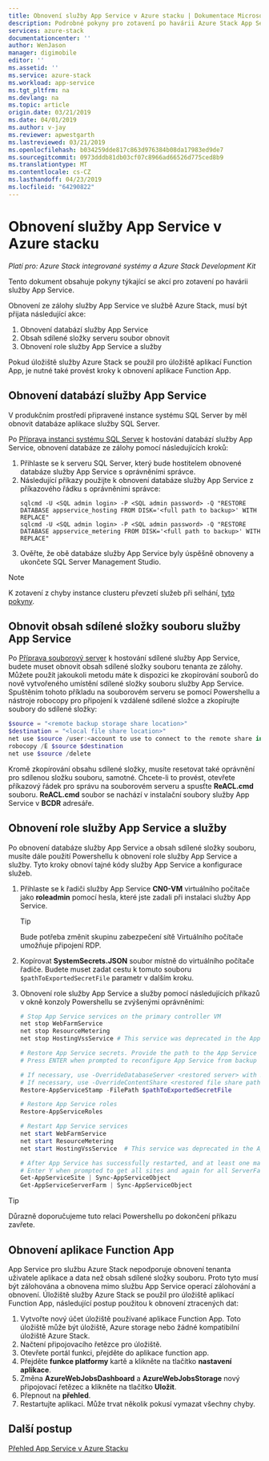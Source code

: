 ```yaml
---
title: Obnovení služby App Service v Azure stacku | Dokumentace Microsoftu
description: Podrobné pokyny pro zotavení po havárii Azure Stack App Service
services: azure-stack
documentationcenter: ''
author: WenJason
manager: digimobile
editor: ''
ms.assetid: ''
ms.service: azure-stack
ms.workload: app-service
ms.tgt_pltfrm: na
ms.devlang: na
ms.topic: article
origin.date: 03/21/2019
ms.date: 04/01/2019
ms.author: v-jay
ms.reviewer: apwestgarth
ms.lastreviewed: 03/21/2019
ms.openlocfilehash: b034259dde817c863d976384b08da17983ed9de7
ms.sourcegitcommit: 0973dddb81db03cf07c8966ad66526d775ced8b9
ms.translationtype: MT
ms.contentlocale: cs-CZ
ms.lasthandoff: 04/23/2019
ms.locfileid: "64290822"
---
```

# <a name="recovery-of-app-service-on-azure-stack"></a>Obnovení služby App Service v Azure stacku

*Platí pro: Azure Stack integrované systémy a Azure Stack Development Kit*  

Tento dokument obsahuje pokyny týkající se akcí pro zotavení po havárii služby App Service.

Obnovení ze zálohy služby App Service ve službě Azure Stack, musí být přijata následující akce:
1.  Obnovení databází služby App Service
2.  Obsah sdílené složky serveru soubor obnovit
3.  Obnovení role služby App Service a služby

Pokud úložiště služby Azure Stack se použil pro úložiště aplikací Function App, je nutné také provést kroky k obnovení aplikace Function App.

## <a name="restore-the-app-service-databases"></a>Obnovení databází služby App Service
V produkčním prostředí připravené instance systému SQL Server by měl obnovit databáze aplikace služby SQL Server. 

Po [Příprava instanci systému SQL Server](azure-stack-app-service-before-you-get-started.md#prepare-the-sql-server-instance) k hostování databází služby App Service, obnovení databáze ze zálohy pomocí následujících kroků:

1. Přihlaste se k serveru SQL Server, který bude hostitelem obnovené databáze služby App Service s oprávněními správce.
2. Následující příkazy použijte k obnovení databáze služby App Service z příkazového řádku s oprávněními správce:
    ```dos
    sqlcmd -U <SQL admin login> -P <SQL admin password> -Q "RESTORE DATABASE appservice_hosting FROM DISK='<full path to backup>' WITH REPLACE"
    sqlcmd -U <SQL admin login> -P <SQL admin password> -Q "RESTORE DATABASE appservice_metering FROM DISK='<full path to backup>' WITH REPLACE"
    ```
3. Ověřte, že obě databáze služby App Service byly úspěšně obnoveny a ukončete SQL Server Management Studio.

> [!NOTE]
> K zotavení z chyby instance clusteru převzetí služeb při selhání, [tyto pokyny](https://docs.microsoft.com/sql/sql-server/failover-clusters/windows/recover-from-failover-cluster-instance-failure?view=sql-server-2017). 

## <a name="restore-the-app-service-file-share-content"></a>Obnovit obsah sdílené složky souboru služby App Service
Po [Příprava souborový server](azure-stack-app-service-before-you-get-started.md#prepare-the-file-server) k hostování sdílené služby App Service, budete muset obnovit obsah sdílené složky souboru tenanta ze zálohy. Můžete použít jakoukoli metodu máte k dispozici ke zkopírování souborů do nově vytvořeného umístění sdílené složky souboru služby App Service. Spuštěním tohoto příkladu na souborovém serveru se pomocí Powershellu a nástroje robocopy pro připojení k vzdálené sdílené složce a zkopírujte soubory do sdílené složky:

```powershell
$source = "<remote backup storage share location>"
$destination = "<local file share location>"
net use $source /user:<account to use to connect to the remote share in the format of domain\username> *
robocopy /E $source $destination
net use $source /delete
```

Kromě zkopírování obsahu sdílené složky, musíte resetovat také oprávnění pro sdílenou složku souboru, samotné. Chcete-li to provést, otevřete příkazový řádek pro správu na souborovém serveru a spusťte **ReACL.cmd** souboru. **ReACL.cmd** soubor se nachází v instalační soubory služby App Service v **BCDR** adresáře.

## <a name="restore-app-service-roles-and-services"></a>Obnovení role služby App Service a služby
Po obnovení databáze služby App Service a obsah sdílené složky souboru, musíte dále použití Powershellu k obnovení role služby App Service a služby. Tyto kroky obnoví tajné kódy služby App Service a konfigurace služeb.  

1. Přihlaste se k řadiči služby App Service **CN0-VM** virtuálního počítače jako **roleadmin** pomocí hesla, které jste zadali při instalaci služby App Service. 
    > [!TIP]
    > Bude potřeba změnit skupinu zabezpečení sítě Virtuálního počítače umožňuje připojení RDP. 
2. Kopírovat **SystemSecrets.JSON** soubor místně do virtuálního počítače řadiče. Budete muset zadat cestu k tomuto souboru `$pathToExportedSecretFile` parametr v dalším kroku. 
3. Obnovení role služby App Service a služby pomocí následujících příkazů v okně konzoly Powershellu se zvýšenými oprávněními:

    ```powershell
    # Stop App Service services on the primary controller VM
    net stop WebFarmService
    net stop ResourceMetering
    net stop HostingVssService # This service was deprecated in the App Service 1.5 release and is not required after the App Service 1.4 release.

    # Restore App Service secrets. Provide the path to the App Service secrets file copied from backup. For example, C:\temp\SystemSecrets.json.
    # Press ENTER when prompted to reconfigure App Service from backup 

    # If necessary, use -OverrideDatabaseServer <restored server> with Restore-AppServiceStamp when the restored database server has a different address than backed-up deployment.
    # If necessary, use -OverrideContentShare <restored file share path> with Restore-AppServiceStamp when the restored file share has a different path from backed-up deployment.
    Restore-AppServiceStamp -FilePath $pathToExportedSecretFile 

    # Restore App Service roles
    Restore-AppServiceRoles

    # Restart App Service services
    net start WebFarmService
    net start ResourceMetering
    net start HostingVssService  # This service was deprecated in the App Service 1.5 release and is not required after the App Service 1.4 release.

    # After App Service has successfully restarted, and at least one management server is in ready state, synchronize App Service objects to complete the restore
    # Enter Y when prompted to get all sites and again for all ServerFarm entities.
    Get-AppServiceSite | Sync-AppServiceObject
    Get-AppServiceServerFarm | Sync-AppServiceObject
    ```

> [!TIP]
> Důrazně doporučujeme tuto relaci Powershellu po dokončení příkazu zavřete.

## <a name="restore-function-apps"></a>Obnovení aplikace Function App 
App Service pro službu Azure Stack nepodporuje obnovení tenanta uživatele aplikace a data než obsah sdílené složky souboru. Proto tyto musí být zálohována a obnovena mimo službu App Service operací zálohování a obnovení. Úložiště služby Azure Stack se použil pro úložiště aplikací Function App, následující postup použitou k obnovení ztracených dat:

1. Vytvořte nový účet úložiště používané aplikace Function App. Toto úložiště může být úložiště, Azure storage nebo žádné kompatibilní úložiště Azure Stack.
2. Načtení připojovacího řetězce pro úložiště.
3. Otevřete portál funkci, přejděte do aplikace function app.
4. Přejděte **funkce platformy** kartě a klikněte na tlačítko **nastavení aplikace**.
5. Změna **AzureWebJobsDashboard** a **AzureWebJobsStorage** nový připojovací řetězec a klikněte na tlačítko **Uložit**.
6. Přepnout na **přehled**.
7. Restartujte aplikaci. Může trvat několik pokusí vymazat všechny chyby.

## <a name="next-steps"></a>Další postup
[Přehled App Service v Azure Stacku](azure-stack-app-service-overview.md)
